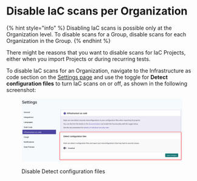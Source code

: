 # Disable IaC scans per Organization

{% hint style="info" %}
Disabling IaC scans is possible only at the Organization level. To disable scans for a Group, disable scans for each Organization in the Group.
{% endhint %}

There might be reasons that you want to disable scans for IaC Projects, either when you import Projects or during recurring tests.

To disable IaC scans for an Organization, navigate to the Infrastructure as code section on the [Settings page](https://app.snyk.io/manage/cloud-config) and use the toggle for **Detect configuration files** to turn IaC scans on or off, as shown in the following screenshot:

<figure><img src="../../../.gitbook/assets/image (66) (2).png" alt=""><figcaption><p>Disable Detect configuration files</p></figcaption></figure>
